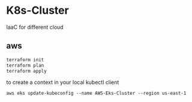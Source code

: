 # K8s-Cluster

IaaC for different cloud

## aws

```bash
terraform init
terraform plan 
terraform apply
```

to create a context in your local kubectl client

`aws eks update-kubeconfig --name AWS-Eks-Cluster --region us-east-1`